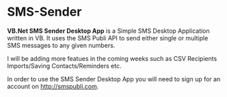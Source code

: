 SMS-Sender
==========

**VB.Net SMS Sender Desktop App** is a Simple SMS Desktop Application written in VB. It uses the SMS Publi API to send either single or multiple SMS messages to any given numbers.

I will be adding more featues in the coming weeks such as CSV Recipients Imports/Saving Contacts/Reminders etc.

In order to use the SMS Sender Desktop App you will need to sign up for an account on http://smspubli.com.
